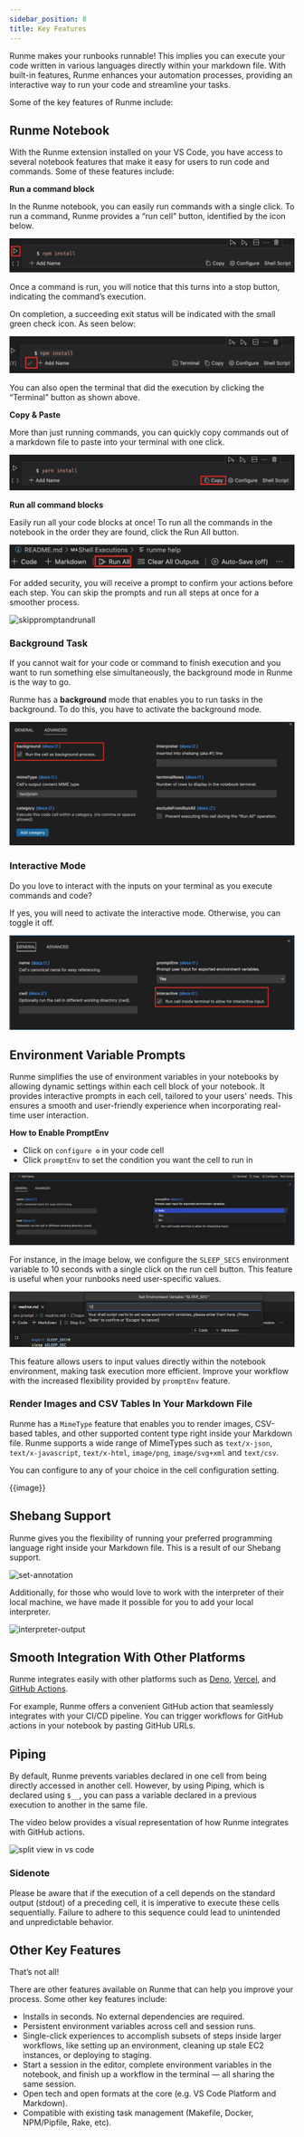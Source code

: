 ```yaml
---
sidebar_position: 8
title: Key Features
---
```


Runme makes your runbooks runnable! This implies you can execute your code written in various languages directly within your markdown file. With built-in features, Runme enhances your automation processes, providing an interactive way to run your code and streamline your tasks.

Some of the key features of Runme include:

## **Runme Notebook**

With the Runme extension installed on your VS Code, you have access to several notebook features that make it easy for users to run code and commands. Some of these features include:

**Run a command block**

In the Runme notebook, you can easily run commands with a single click. To run a command, Runme provides a “run cell” button, identified by the icon below.

![runme npm install](../../static/img/runme-npm-install.png)

Once a command is run, you will notice that this turns into a stop button, indicating the command’s execution.

On completion, a succeeding exit status will be indicated with the small green check icon. As seen below:

![npm install result](../../static/img/runme-npm.png)

You can also open the terminal that did the execution by clicking the “Terminal” button as shown above.

**Copy & Paste**

More than just running commands, you can quickly copy commands out of a markdown file to paste into your terminal with one click.

![copy and paste](../../static/img/runme-copy.png)

**Run all command blocks**

Easily run all your code blocks at once! To run all the commands in the notebook in the order they are found, click the Run All button.

![run-all](../../static/img/runme-run-all.png)

For added security, you will receive a prompt to confirm your actions before each step. You can skip the prompts and run all steps at once for a smoother process.

![skippromptandrunall](../../static/img/skippromptandrunall.png)

### Background Task

If you cannot wait for your code or command to finish execution and you want to run something else simultaneously, the background mode in Runme is the way to go.

Runme has a **background** mode that enables you to run tasks in the background. To do this, you have to activate the background mode.

![runme-background](../../static/img/runme-background.png)

### Interactive Mode

Do you love to interact with the inputs on your terminal as you execute commands and code?

If yes, you will need to activate the interactive mode. Otherwise, you can toggle it off.

![interatcive-mode](../../static/img/runme-interactive.png)

## **Environment Variable Prompts**

Runme simplifies the use of environment variables in your notebooks by allowing dynamic settings within each cell block of your notebook. It provides interactive prompts in each cell, tailored to your users' needs. This ensures a smooth and user-friendly experience when incorporating real-time user interaction.

**How to Enable PromptEnv**

- Click on  `configure ⚙️` in your code cell
- Click `promptEnv` to set the condition you want the cell to run in

![promptenv](../../static/img/getting-started/promptsenv.png)

For instance, in the image below, we configure the `SLEEP_SECS` environment variable to 10 seconds with a single click on the run cell button. This feature is useful when your runbooks need user-specific values.

![ouput](../../static/img/getting-started/promptenv-output.png)

This feature allows users to input values directly within the notebook environment, making task execution more efficient. Improve your workflow with the increased flexibility provided by `promptEnv` feature.

### Render Images and CSV Tables In Your Markdown File

Runme has a `MimeType` feature that enables you to render images, CSV-based tables, and other supported content type right inside your Markdown file. Runme supports a wide range of MimeTypes such as `text/x-json`, `text/x-javascript`, `text/x-html`, `image/png`, `image/svg+xml` and `text/csv`.

You can configure to any of your choice in the cell configuration setting.

{{image}}

## **Shebang Support**

Runme gives you the flexibility of running your preferred programming language right inside your Markdown file. This is a result of our Shebang support.

![set-annotation](../../static/img/interpreterruby.png)

Additionally, for those who would love to work with the interpreter of their local machine, we have made it possible for you to add your local interpreter.

![interpreter-output](../../static/img/interpreter-output.png)

## Smooth Integration With Other Platforms

Runme integrates easily with other platforms such as [Deno](https://docs.runme.dev/integrations/deno-fresh), [Vercel](https://docs.runme.dev/integrations/vercel-nextjs), and [GitHub Actions](https://docs.runme.dev/integrations/embed-github-action).

For example, Runme offers a convenient GitHub action that seamlessly integrates with your CI/CD pipeline. You can trigger workflows for GitHub actions in your notebook by pasting GitHub URLs.

## Piping

By default, Runme prevents variables declared in one cell from being directly accessed in another cell. However, by using Piping, which is declared using `$__`, you can pass a variable declared in a previous execution to another in the same file.

The video below provides a visual representation of how Runme integrates with GitHub actions.

![split view in vs code](../../static/img/last-cell-result.gif)

### Sidenote

Please be aware that if the execution of a cell depends on the standard output (stdout) of a preceding cell, it is imperative to execute these cells sequentially. Failure to adhere to this sequence could lead to unintended and unpredictable behavior.

## **Other Key Features**

That’s not all!

There are other features available on Runme that can help you improve your process. Some other key features include:

- Installs in seconds. No external dependencies are required.
- Persistent environment variables across cell and session runs.
- Single-click experiences to accomplish subsets of steps inside larger workflows, like setting up an environment, cleaning up stale EC2 instances, or deploying to staging.
- Start a session in the editor, complete environment variables in the notebook, and finish up a workflow in the terminal — all sharing the same session.
- Open tech and open formats at the core (e.g. VS Code Platform and Markdown).
- Compatible with existing task management (Makefile, Docker, NPM/Pipfile, Rake, etc).
